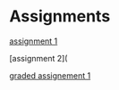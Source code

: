 # Assignments
[assignment 1](https://github.com/Luuk1998/Assignments/blob/master/assignment3%20(6).ipynb)

[assignment 2](

[graded assignement 1](https://github.com/Luuk1998/Assignments/blob/master/Graded_assignment1%20(2).ipynb)
